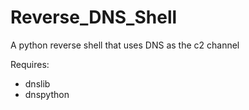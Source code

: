 # Reverse_DNS_Shell
A python reverse shell that uses DNS as the c2 channel

Requires:
  - dnslib
  - dnspython
